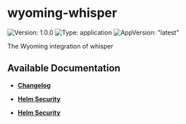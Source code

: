 # wyoming-whisper

![Version: 1.0.0](https://img.shields.io/badge/Version-1.0.0-informational?style=flat-square) ![Type: application](https://img.shields.io/badge/Type-application-informational?style=flat-square) ![AppVersion: "latest"](https://img.shields.io/badge/AppVersion-"latest"-informational?style=flat-square)

The Wyoming integration of whisper

## Available Documentation

- [**Changelog**](CHANGELOG)

- [**Helm Security**](container-security)

- [**Helm Security**](helm-security)

